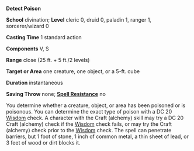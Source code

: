  **Detect Poison**

**School** divination; **Level** cleric 0, druid 0, paladin 1, ranger 1, sorcerer/wizard 0

**Casting Time** 1 standard action

**Components** V, S

**Range** close (25 ft. + 5 ft./2 levels)

**Target or Area** one creature, one object, or a 5-ft. cube

**Duration** instantaneous

**Saving Throw** none; **[Spell Resistance](../glossary.md#_spell-resistance)** no

You determine whether a creature, object, or area has been poisoned or is poisonous. You can determine the exact type of poison with a DC 20 [Wisdom](../gettingStarted.md#_wisdom) check. A character with the Craft (alchemy) skill may try a DC 20 Craft (alchemy) check if the [Wisdom](../gettingStarted.md#_wisdom) check fails, or may try the Craft (alchemy) check prior to the [Wisdom](../gettingStarted.md#_wisdom) check. The spell can penetrate barriers, but 1 foot of stone, 1 inch of common metal, a thin sheet of lead, or 3 feet of wood or dirt blocks it.

